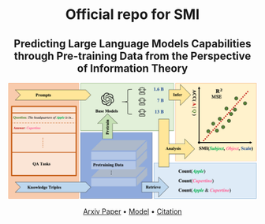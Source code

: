 <div align= "center">
    <h1> Official repo for SMI </h1>

</div>

<div align="center">
    <h2> Predicting Large Language Models Capabilities through Pre-training Data from the Perspective of Information Theory </h2>

![Introduction](./assets/images/intro.png)

<p align="center">
  <a href="https://huggingface.co">Arxiv Paper</a> •
  <a href="https://huggingface.co">Model</a> •
  <a href="https://huggingface.co">Citation</a>
</p>

</div>

